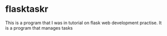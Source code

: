 # flasktaskr
This is a program that I was in tutorial on flask web development practise. It is a program that manages tasks 
